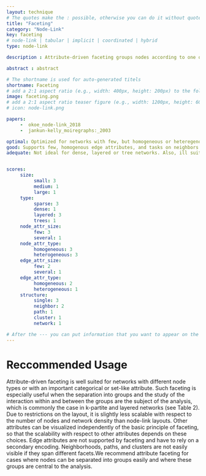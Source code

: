```yaml
---
layout: technique
# The quotes make the : possible, otherwise you can do it without quotes
title: "Faceting"
category: "Node-Link"
key: faceting
# node-link | tabular | implicit | coordinated | hybrid 
type: node-link

description : Attribute-driven faceting groups nodes according to one or more attributes and places the elements of a group in a shared region.

abstract : abstract

# The shortname is used for auto-generated titels
shortname: Faceting
# add a 2:1 aspect ratio (e.g., width: 400px, height: 200px) to the folder /assets/images/papers/
image: faceting.png
# add a 2:1 aspect ratio teaser figure (e.g., width: 1200px, height: 600px) to the folder /assets/images/papers/
# icon: node-link.png

papers:
     -  okoe_node-link_2018
     -  jankun-kelly_moiregraphs:_2003

optimal: Optimized for networks with few, but homogeneous or heteregenous node attributes. Also ideal for layered sparse or layered graphs.
good: Supports few, homogenous edge attributes, and tasks on neighbors.    
adequate: Not ideal for dense, layered or tree networks. Also, ill suited for tasks on paths or clusters. 


scores:
     size: 
          small: 3
          medium: 1
          large: 1
     type: 
          sparse: 3
          dense: 1
          layered: 3
          trees: 1
     node_attr_size: 
          few: 3
          several: 1
     node_attr_type: 
          homogeneous: 3
          heterogeneous: 3
     edge_attr_size: 
          few: 2
          several: 1
     edge_attr_type: 
          homogeneous: 2
          heterogeneous: 1
     structure: 
          single: 3
          neighbor: 2
          path: 1
          cluster: 1
          network: 1

# After the --- you can put information that you want to appear on the website using markdown formatting or HTML. A good example are acknowledgements, extra references, an erratum, etc.
---
```


# Reccommended Usage

Attribute-driven faceting is well suited for
networks with different node types or with an important categorical
or set-like attribute. Such faceting is especially useful when the
separation into groups and the study of the interaction within and
between the groups are the subject of the analysis, which is commonly
the case in k-partite and layered networks (see Table 2). Due
to restrictions on the layout, it is slightly less scalable with respect
to the number of nodes and network density than node-link layouts.
Other attributes can be visualized independently of the basic
principle of faceting, so that the scalability with respect to other attributes
depends on these choices. Edge attributes are not supported
by faceting and have to rely on a secondary encoding. Neighborhoods, paths, and clusters are not easily visible if they span different
facets.We recommend attribute faceting for cases where nodes can
be separated into groups easily and where these groups are central
to the analysis.
